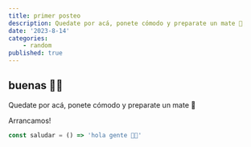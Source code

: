 ```yaml
---
title: primer posteo
description: Quedate por acá, ponete cómodo y preparate un mate 🧉
date: '2023-8-14'
categories: 
    - random
published: true
---
```


## buenas 👋🏻

Quedate por acá, ponete cómodo y preparate un mate 🧉

Arrancamos!

```js
const saludar = () => 'hola gente 👋🏻'
```